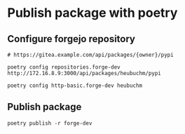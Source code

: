 # Publish package with poetry

## Configure forgejo repository

    # https://gitea.example.com/api/packages/{owner}/pypi
    
    poetry config repositories.forge-dev http://172.16.8.9:3000/api/packages/heubuchm/pypi

    poetry config http-basic.forge-dev heubuchm


## Publish package

    poetry publish -r forge-dev